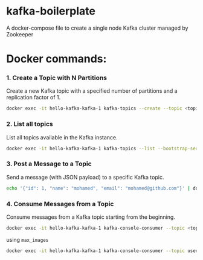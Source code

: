 # kafka-boilerplate
A docker-compose file to create a single node Kafka cluster managed by Zookeeper

# Docker commands:

### 1. **Create a Topic with N Partitions**
Create a new Kafka topic with a specified number of partitions and a replication factor of 1.

```bash
docker exec -it hello-kafka-kafka-1 kafka-topics --create --topic <topic_name> --partitions <n> --replication-factor 1 --bootstrap-server localhost:29092
```


### 2. **List all topics**
List all topics available in the Kafka instance.


```bash
docker exec -it hello-kafka-kafka-1 kafka-topics --list --bootstrap-server localhost:29092
```

### 3. **Post a Message to a Topic**
Send a message (with JSON payload) to a specific Kafka topic.


```bash
echo '{"id": 1, "name": "mohamed", "email": "mohamed@github.com"}' | docker exec -i hello-kafka-kafka-1 kafka-console-producer --topic <topic_name> --bootstrap-server localhost:29092
```

### 4. **Consume Messages from a Topic**
Consume messages from a Kafka topic starting from the beginning.

```bash
docker exec -it hello-kafka-kafka-1 kafka-console-consumer --topic <topic_name> --bootstrap-server localhost:29092 --from-beginning
```

using `max_images`
```bash
docker exec -it hello-kafka-kafka-1 kafka-console-consumer --topic user_created --bootstrap-server localhost:29092 --from-beginning --max-messages <number_of_messages>
```